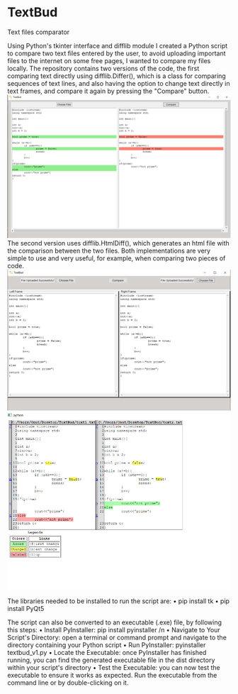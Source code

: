 # TextBud
Text files comparator

Using Python's tkinter interface and difflib module I created a Python script to compare two text files entered by the user, to avoid uploading important files to the internet on some free pages, I wanted to compare my files locally. 
The repository contains two versions of the code, the first comparing text directly using difflib.Differ(), which is a class for comparing sequences of text lines, and also having the option to change text directly in text frames, and compare it again by pressing the "Compare" button. 
![alt text](https://github.com/sabixcel/TextBud/blob/main/capture1.PNG)
The second version uses difflib.HtmlDiff(), which generates an html file with the comparison between the two files. Both implementations are very simple to use and very useful, for example, when comparing two pieces of code.
![alt text](https://github.com/sabixcel/TextBud/blob/main/capture2.PNG)
![alt text](https://github.com/sabixcel/TextBud/blob/main/capture3.PNG)

The libraries needed to be installed to run the script are: 
• pip install tk
• pip install PyQt5

The script can also be converted to an executable (.exe) file, by following this steps:
• Install PyInstaller: pip install pyinstaller /n
• Navigate to Your Script's Directory: open a terminal or command prompt and navigate to the directory containing your Python script
• Run PyInstaller: pyinstaller textbud_v1.py
• Locate the Executable: once PyInstaller has finished running, you can find the generated executable file in the dist directory within your script's directory
• Test the Executable: you can now test the executable to ensure it works as expected. Run the executable from the command line or by double-clicking on it.
